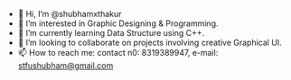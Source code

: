 - 👋 Hi, I’m @shubhamxthakur
- 👀 I’m interested in Graphic Designing & Programming.
- 🌱 I’m currently learning Data Structure using C++.
- 💞️ I’m looking to collaborate on projects involving creative Graphical UI.
- 📫 How to reach me: contact n0: 8319389947, e-mail: stfushubham@gmail.com

<!---
shubhamxthakur/shubhamxthakur is a ✨ special ✨ repository because its `README.md` (this file) appears on your GitHub profile.
You can click the Preview link to take a look at your changes.
--->
